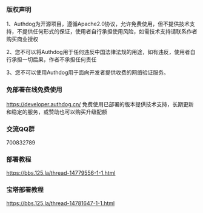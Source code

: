 ### 版权声明
1、Authdog为开源项目，遵循Apache2.0协议，允许免费使用，但不提供技术支持，不提供任何形式的保证，使用者自行承担使用风险，如需技术支持请联系作者购买商业授权

2、您不可以将Authdog用于任何违反中国法律法规的用途，如有违反，使用者自行承担一切后果，作者不承担任何责任

3、您不可以使用Authdog用于面向开发者提供收费的网络验证服务。

### 免部署在线免费使用
https://developer.authdog.cn/
免费使用已部署的版本提供技术支持，长期更新和稳定的服务，或赞助也可以购买升级配额

### 交流QQ群
700832789

### 部署教程
https://bbs.125.la/thread-14779556-1-1.html

### 宝塔部署教程
https://bbs.125.la/thread-14781647-1-1.html